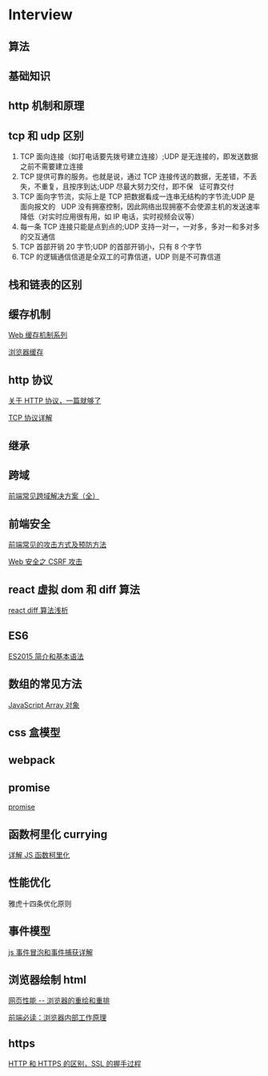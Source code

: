 # Interview

## 算法

## 基础知识

## http 机制和原理

## tcp 和 udp 区别

1. TCP 面向连接（如打电话要先拨号建立连接）;UDP 是无连接的，即发送数据之前不需要建立连接
2. TCP 提供可靠的服务。也就是说，通过 TCP 连接传送的数据，无差错，不丢失，不重复，且按序到达;UDP 尽最大努力交付，即不保   证可靠交付
3. TCP 面向字节流，实际上是 TCP 把数据看成一连串无结构的字节流;UDP 是面向报文的
     UDP 没有拥塞控制，因此网络出现拥塞不会使源主机的发送速率降低（对实时应用很有用，如 IP 电话，实时视频会议等）
4. 每一条 TCP 连接只能是点到点的;UDP 支持一对一，一对多，多对一和多对多的交互通信
5. TCP 首部开销 20 字节;UDP 的首部开销小，只有 8 个字节
6. TCP 的逻辑通信信道是全双工的可靠信道，UDP 则是不可靠信道

## 栈和链表的区别

## 缓存机制

[Web 缓存机制系列](http://www.alloyteam.com/2012/03/web-cache-1-web-cache-overview/)

[浏览器缓存](https://github.com/amandakelake/blog/issues/43)

## http 协议

[关于 HTTP 协议，一篇就够了](https://www.jianshu.com/p/80e25cb1d81a)

[TCP 协议详解](https://www.jianshu.com/p/ef892323e68f)

## 继承

## 跨域

[前端常见跨域解决方案（全）](https://segmentfault.com/a/1190000011145364)

## 前端安全

[前端常见的攻击方式及预防方法](https://www.jianshu.com/p/a5ff8a23b423)

[Web 安全之 CSRF 攻击](https://www.cnblogs.com/lovesong/p/5233195.html)

## react 虚拟 dom 和 diff 算法

[react diff 算法浅析](https://blog.csdn.net/qq_26708777/article/details/78107577)

## ES6

[ES2015 简介和基本语法](https://www.jianshu.com/p/220a54f7adce)

## 数组的常见方法

[JavaScript Array 对象](http://www.w3school.com.cn/jsref/jsref_obj_array.asp)

## css 盒模型

## webpack

## promise

[promise](https://developer.mozilla.org/en-US/docs/Web/JavaScript/Reference/Global_Objects/Promise)

## 函数柯里化 currying

[详解 JS 函数柯里化](https://www.jianshu.com/p/2975c25e4d71)

## 性能优化

雅虎十四条优化原则

## 事件模型

[js 事件冒泡和事件捕获详解](https://www.cnblogs.com/linxuehan/p/3623760.html)

## 浏览器绘制 html

[网页性能 -- 浏览器的重绘和重排](https://blog.csdn.net/qq_33678670/article/details/80826971)

[前端必读：浏览器内部工作原理](https://www.cnblogs.com/wyaocn/p/5761163.html)

## https

[HTTP 和 HTTPS 的区别，SSL 的握手过程](https://www.cnblogs.com/lmjZone/p/8523010.html)
